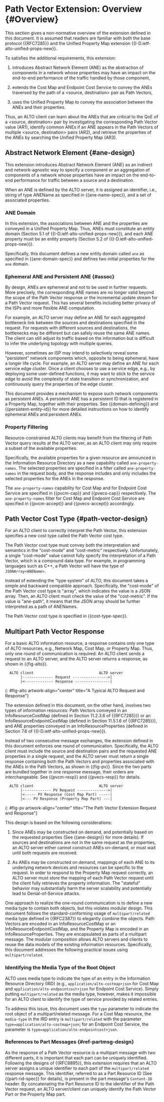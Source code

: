# Path Vector Extension: Overview {#Overview}

This section gives a non-normative overview of the extension defined in this
document. It is assumed that readers are familiar with both the base protocol
{{RFC7285}} and the Unified Property Map extension
{{I-D.ietf-alto-unified-props-new}}.

To satisfies the additional requirements, this extension:

1. introduces Abstract Network Element (ANE) as the abstraction of components in
   a network whose properties may have an impact on the end-to-end performance
   of the traffic handled by those component,

2. extends the Cost Map and Endpoint Cost Service to convey the ANEs traversed
   by the path of a <source, destination> pair as Path Vectors,

3. uses the Unified Property Map to convey the association between the
   ANEs and their properties.

Thus, an ALTO client can learn about the ANEs that are critical to the QoE of a
<source, destination> pair by investigating the corresponding Path Vector value
(AR1), identify common ANEs if an ANE appears in the Path Vectors of multiple
<source, destination> pairs (AR2), and retrieve the properties of the ANEs by
searching the Unified Property Map (AR3).

## Abstract Network Element {#ane-design}

This extension introduces Abstract Network Element (ANE) as an indirect and
network-agnostic way to specify a component or an aggregation of components of a
network whose properties have an impact on the end-to-end performance for
traffic between a source and a destination.

When an ANE is defined by the ALTO server, it is assigned an identifier, i.e.,
string of type ANEName as specified in {{ane-name-spec}}, and a set of
associated properties.

### ANE Domain

In this extension, the associations between ANE and the properties are conveyed
in a Unified Property Map. Thus, ANEs must constitute an entity domain (Section
5.1 of {{I-D.ietf-alto-unified-props-new}}), and each ANE property must be an
entity property (Section 5.2 of {{I-D.ietf-alto-unified-props-new}}).

Specifically, this document defines a new entity domain called `ane` as
specified in {{ane-domain-spec}} and defines two initial properties for the `ane`
domain.

### Ephemeral ANE and Persistent ANE {#assoc}

By design, ANEs are ephemeral and not to be used in further requests. More
precisely, the corresponding ANE names are no longer valid beyond the scope of
the Path Vector response or the incremental update stream for a Path Vector
request. This has several benefits including better privacy of the ISPs and more
flexible ANE computation.

For example, an ALTO server may define an ANE for each aggregated bottleneck
link between the sources and destinations specified in the request. For requests
with different sources and destinations, the bottlenecks may be different but
can safely reuse the same ANE names. The client can still adjust its traffic
based on the information but is difficult to infer the underlying topology with
multiple queries.

However, sometimes an ISP may intend to selectively reveal some "persistent"
network components which, opposite to being ephemeral, have a longer life cycle.
For example, an ALTO server may define an ANE for each service edge cluster.
Once a client chooses to use a service edge, e.g., by deploying some
user-defined functions, it may want to stick to the service edge to avoid the
complexity of state transition or synchronization, and continuously query the
properties of the edge cluster.

This document provides a mechanism to expose such network components as
persistent ANEs. A persistent ANE has a persistent ID that is registered in a
Property Map, together with their properties. See {{domain-defining}} and
{{persistent-entity-id}} for more detailed instructions on how to identify
ephemeral ANEs and persistent ANEs.

### Property Filtering

Resource-constrained ALTO clients may benefit from the filtering of Path Vector
query results at the ALTO server, as an ALTO client may only require a subset of
the available properties.

Specifically, the available properties for a given resource are announced in the
Information Resource Directory as a new capability called `ane-property-names`.
The selected properties are specified in a filter called `ane-property-names` in
the request body, and the response includes and only includes the selected
properties for the ANEs in the response.

The `ane-property-names` capability for Cost Map and for Endpoint Cost Service
are specified in {{pvcm-cap}} and {{pvecs-cap}} respectively. The
`ane-property-names` filter for Cost Map and Endpoint Cost Service are specified
in {{pvcm-accept}} and {{pvecs-accept}} accordingly.

## Path Vector Cost Type {#path-vector-design}

For an ALTO client to correctly interpret the Path Vector, this extension
specifies a new cost type called the Path Vector cost type.

The Path Vector cost type must convey both the interpretation and semantics in
the "cost-mode" and "cost-metric" respectively. Unfortunately, a single
"cost-mode" value cannot fully specify the interpretation of a Path Vector,
which is a compound data type. For example, in programming languages such as
C++, a Path Vector will have the type of `JSONArray<ANEName>`.

Instead of extending the "type system" of ALTO, this document takes a simple
and backward compatible approach. Specifically, the "cost-mode" of the Path
Vector cost type is "array", which indicates the value is a JSON array. Then, an
ALTO client must check the value of the "cost-metric". If the value is
"ane-path", it means that the JSON array should be further interpreted as a path
of ANENames.

The Path Vector cost type is specified in {{cost-type-spec}}.

## Multipart Path Vector Response

For a basic ALTO information resource, a response contains only one type of
ALTO resources, e.g., Network Map, Cost Map, or Property Map. Thus, only one
round of communication is required: An ALTO client sends a request to an ALTO
server, and the ALTO server returns a response, as shown in {{fig-alto}}.



~~~~~~~~~~ drawing
  ALTO client                              ALTO server
       |-------------- Request ---------------->|
       |<------------- Response ----------------|
~~~~~~~~~~
{: #fig-alto artwork-align="center" title="A Typical ALTO Request and Response"}

The extension defined in this document, on the other hand, involves two types of
information resources: Path Vectors conveyed in an InfoResourceCostMap (defined
in Section 11.2.3.6 of {{RFC7285}}) or an InfoResourceEndpointCostMap (defined
in Section 11.5.1.6 of {{RFC7285}}), and ANE properties conveyed in an
InfoResourceProperties (defined in Section 7.6 of {{I-D.ietf-alto-unified-props-new}}).

Instead of two consecutive message exchanges, the extension defined in this
document enforces one round of communication. Specifically, the ALTO client must
include the source and destination pairs and the requested ANE properties in a
single request, and the ALTO server must return a single response containing
both the Path Vectors and properties associated with the ANEs in the Path
Vectors, as shown in {{fig-pv}}. Since the two parts are bundled together in one
response message, their orders are interchangeable. See {{pvcm-resp}} and
{{pvecs-resp}} for details.


~~~~~~~~~~ drawing
  ALTO client                              ALTO server
       |------------- PV Request -------------->|
       |<----- PV Response (Cost Map Part) -----|
       |<--- PV Response (Property Map Part) ---|
~~~~~~~~~~
{: #fig-pv artwork-align="center" title="The Path Vector Extension Request and Response"}

This design is based on the following considerations:

1. Since ANEs may be constructed on demand, and potentially based on the
   requested properties (See {{ane-design}} for more details). If sources and
   destinations are not in the same request as the properties, an ALTO server
   either cannot construct ANEs on-demand, or must wait until both requests are
   received.

2. As ANEs may be constructed on demand, mappings of each ANE to its underlying
   network devices and resources can be specific to the request. In order
   to respond to the Property Map request correctly, an ALTO server must store
   the mapping of each Path Vector request until the client fully retrieves the
   property information. The "stateful" behavior may substantially harm the
   server scalability and potentially lead to Denial-of-Service attacks.

One approach to realize the one-round communication is to define a new media
type to contain both objects, but this violates modular design. This document
follows the standard-conforming usage of `multipart/related` media type defined
in {{RFC2387}} to elegantly combine the objects. Path Vectors are encoded in an
InfoResourceCostMap or an InfoResourceEndpointCostMap, and the Property Map is
encoded in an InfoResourceProperties. They are encapsulated as parts of a
multipart message. The modular composition allows ALTO servers and clients to
reuse the data models of the existing information resources. Specifically, this
document addresses the following practical issues using `multipart/related`.

### Identifying the Media Type of the Root Object

ALTO uses media type to indicate the type of an entry in the Information
Resource Directory (IRD) (e.g., `application/alto-costmap+json` for Cost Map
and `application/alto-endpointcost+json` for Endpoint Cost Service). Simply
putting `multipart/related` as the media type, however, makes it impossible
for an ALTO client to identify the type of service provided by related
entries.

To address this issue, this document uses the `type` parameter to indicate the
root object of a multipart/related message. For a Cost Map resource, the
`media-type` in the IRD entry is `multipart/related` with the parameter
`type=application/alto-costmap+json`; for an Endpoint Cost Service, the
parameter is `type=application/alto-endpointcost+json`.

### References to Part Messages {#ref-partmsg-design}

As the response of a Path Vector resource is a multipart message with two
different parts, it is important that each part can be uniquely identified.
Following the designs of {{RFC8895}}, this extension requires that an ALTO
server assigns a unique identifier to each part of the `multipart/related`
response message. This identifier, referred to as a Part Resource ID (See
{{part-rid-spec}} for details), is present in the part message's `Content-ID`
header. By concatenating the Part Resource ID to the identifier of the Path
Vector request, an ALTO server/client can uniquely identify the Path Vector Part
or the Property Map part.
